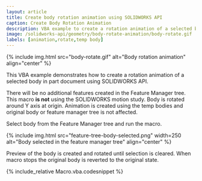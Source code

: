 ```yaml
---
layout: article
title: Create body rotation animation using SOLIDWORKS API
caption: Create Body Rotation Animation
description: VBA example to create a rotation animation of a selected body around Y axis using SOLIDWORKS API and temp bodies
image: /solidworks-api/geometry/body-rotate-animation/body-rotate.gif
labels: [animation,rotate,temp body]
---
```

{% include img.html src="body-rotate.gif" alt="Body rotation animation" align="center" %}

This VBA example demonstrates how to create a rotation animation of a selected body in part document using SOLIDWORKS API.

There will be no additional features created in the Feature Manager tree. This macro **is not** using the SOLIDWORKS motion study. Body is rotated around Y axis at origin. Animation is created using the temp bodies and original body or feature manager tree is not affected.

Select body from the Feature Manager tree and run the macro.

{% include img.html src="feature-tree-body-selected.png" width=250 alt="Body selected in the feature manager tree" align="center" %}

Preview of the body is created and rotated until selection is cleared. When macro stops the original body is reverted to the original state.

{% include_relative Macro.vba.codesnippet %}
